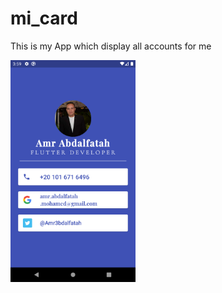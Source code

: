 # mi_card

This is my App which display all accounts for me

<img src="assets/images/amrscreen.png" alt="Screen of Application" width="200"/>


